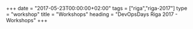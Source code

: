 +++
date = "2017-05-23T00:00:00+02:00"
tags = ["riga","riga-2017"]
type = "workshop"
title = "Workshops"
heading = "DevOpsDays Riga 2017 - Workshops"
+++